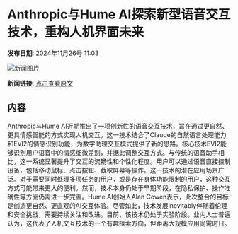 # Anthropic与Hume AI探索新型语音交互技术，重构人机界面未来

**发布日期**: 2024年11月26号 11:03

![新闻图片](https://pic.chinaz.com/picmap/thumb/202312121344482431_8.jpg)

**新闻链接**: [点击查看原文](https://www.aibase.com/zh/news/13478)

## 内容

Anthropic与Hume AI近期推出了一项创新性的语音交互技术，旨在通过更自然、更具情感智能的方式实现人机交互。这一技术结合了Claude的自然语言处理能力和EVI2的情感识别功能，为数字助理交互模式提供了新的思路。核心技术EVI2能够识别用户语音中的情感细微差别，并据此调整交互方式。与传统的语音助手相比，这一系统显著提升了交互的流畅性和个性化程度。用户可以通过语音直接控制设备，包括移动鼠标、点击按钮、截取屏幕等操作。这一技术的潜在应用场景广泛。对于需要同时处理多项任务的用户，或是存在身体功能限制的用户，这种交互方式可能带来更大的便利。然而，技术本身仍处于早期阶段，在隐私保护、操作准确性等方面仍需进一步完善。Hume AI创始人Alan Cowen表示，此次整合的目标是创造更自然、更直观的AI交互体验。尽管如此，技术发展inevitably伴随着伦理和安全挑战，需要持续关注和改进。目前，该技术仍处于实验阶段。业内人士普遍认为，这代表了人机交互技术的一个有趣探索方向，但距离大规模应用尚需时日。
